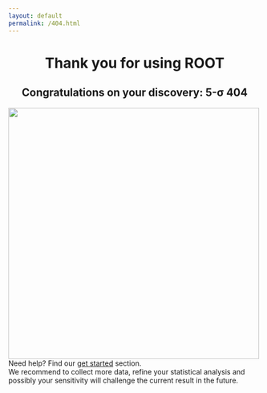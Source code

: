 ```yaml
---
layout: default
permalink: /404.html
---
```


<div style="text-align: center; margin:5px 100px 50px padding:5px;">

<h1>Thank you for using ROOT</h1>

<h2>Congratulations on your discovery: 5-&sigma; 404</h2>
<p style="text-align: left;"><span style="padding:20px,20px,20px,0px;"><img src="{{'/assets/images/root_404.jpg' | relative_url}}" style="float:left;width:500px;height:auto;" />Need help? Find our <a href="{{ '/get_started' | relative_url }}">get started</a> section.<br/>
We recommend to collect more data, refine your statistical analysis and possibly
your sensitivity will challenge the current result in the future.</span></p>

</div>
